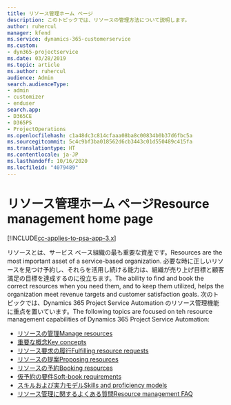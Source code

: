 ```yaml
---
title: リソース管理ホーム ページ
description: このトピックでは、リソースの管理方法について説明します。
author: ruhercul
manager: kfend
ms.service: dynamics-365-customerservice
ms.custom:
- dyn365-projectservice
ms.date: 03/28/2019
ms.topic: article
ms.author: ruhercul
audience: Admin
search.audienceType:
- admin
- customizer
- enduser
search.app:
- D365CE
- D365PS
- ProjectOperations
ms.openlocfilehash: c1a48dc3c814cfaaa08ba8c00834b0b37d6fbc5a
ms.sourcegitcommit: 5c4c9bf3ba018562d6cb3443c01d550489c415fa
ms.translationtype: HT
ms.contentlocale: ja-JP
ms.lasthandoff: 10/16/2020
ms.locfileid: "4079489"
---
```

# <a name="resource-management-home-page"></a><span data-ttu-id="62144-103">リソース管理ホーム ページ</span><span class="sxs-lookup"><span data-stu-id="62144-103">Resource management home page</span></span>

[!INCLUDE[cc-applies-to-psa-app-3.x](../includes/cc-applies-to-psa-app-3x.md)]

<span data-ttu-id="62144-104">リソースとは、サービス ベース組織の最も重要な資産です。</span><span class="sxs-lookup"><span data-stu-id="62144-104">Resources are the most important asset of a service-based organization.</span></span> <span data-ttu-id="62144-105">必要な時に正しいリソースを見つけ予約し、それらを活用し続ける能力は、組織が売り上げ目標と顧客満足の目標を達成するのに役立ちます。</span><span class="sxs-lookup"><span data-stu-id="62144-105">The ability to find and book the correct resources when you need them, and to keep them utilized, helps the organization meet revenue targets and customer satisfaction goals.</span></span> <span data-ttu-id="62144-106">次のトピックでは、Dynamics 365 Project Service Automation のリソース管理機能に重点を置いています。</span><span class="sxs-lookup"><span data-stu-id="62144-106">The following topics are focused on teh resource management capabilities of Dynamics 365 Project Service Automation:</span></span>

- [<span data-ttu-id="62144-107">リソースの管理</span><span class="sxs-lookup"><span data-stu-id="62144-107">Manage resources</span></span>](manage-resources.md)
- [<span data-ttu-id="62144-108">重要な概念</span><span class="sxs-lookup"><span data-stu-id="62144-108">Key concepts</span></span>](reports-key-concepts.md)
- [<span data-ttu-id="62144-109">リソース要求の履行</span><span class="sxs-lookup"><span data-stu-id="62144-109">Fulfilling resource requests</span></span>](resource-management-fulfill-requests.md)
- [<span data-ttu-id="62144-110">リソースの提案</span><span class="sxs-lookup"><span data-stu-id="62144-110">Proposing resources</span></span>](resource-management-propose-resources.md)
- [<span data-ttu-id="62144-111">リソースの予約</span><span class="sxs-lookup"><span data-stu-id="62144-111">Booking resources</span></span>](resource-management-book-resources-scheduleboard.md)
- [<span data-ttu-id="62144-112">仮予約の要件</span><span class="sxs-lookup"><span data-stu-id="62144-112">Soft-book requirements</span></span>](resource-management-softbook-requirements.md)
- [<span data-ttu-id="62144-113">スキルおよび実力モデル</span><span class="sxs-lookup"><span data-stu-id="62144-113">Skills and proficiency models</span></span>](resource-management-skills-proficiency.md)
- [<span data-ttu-id="62144-114">リソース管理に関するよくある質問</span><span class="sxs-lookup"><span data-stu-id="62144-114">Resource management FAQ</span></span>](resource-management-faq.md)
